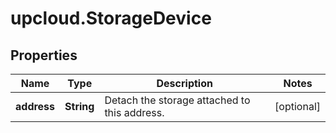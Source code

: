 # upcloud.StorageDevice

## Properties
Name | Type | Description | Notes
------------ | ------------- | ------------- | -------------
**address** | **String** | Detach the storage attached to this address. | [optional] 



